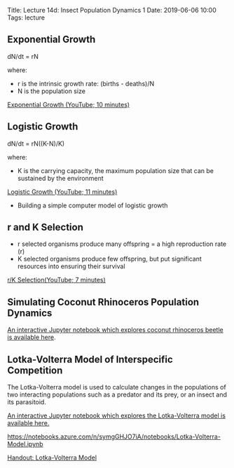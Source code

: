 Title: Lecture 14d:  Insect Population Dynamics 1
Date: 2019-06-06 10:00
Tags: lecture

## Exponential Growth

dN/dt = rN

where:

*  r is the intrinsic growth rate: (births - deaths)/N
*  N is the population size

[Exponential Growth (YouTube; 10 minutes)](https://www.youtube.com/watch?v=c6pcRR5Uy6w)

## Logistic Growth

dN/dt = rN((K-N)/K)

where:

* K is the carrying capacity, the maximum population size that can be sustained by the environment

[Logistic Growth (YouTube; 11 minutes)](https://www.youtube.com/watch?v=rXlyYFXyfIM)

* Building a simple computer model of logistic growth

## r and K Selection

* r selected organisms produce many offspring = a high reproduction rate (r)
* K selected organisms produce few offspring, but put significant resources into ensuring their survival

[r/K Selection(YouTube; 7 minutes)](https://www.youtube.com/watch?v=Bu6ouKt9zhs)

## Simulating Coconut Rhinoceros Population Dynamics

[An interactive Jupyter notebook which explores coconut rhinoceros beetle is available here](https://notebooks.azure.com/n/fTohfbbUNNs/notebooks/crb_population_dynamics.ipynb).

## Lotka-Volterra Model of Interspecific Competition

The Lotka-Volterra model is used to calculate changes in the populations of two interacting populations
such as a predator and its prey, or an insect and its parasitoid.

[An interactive Jupyter notebook which explores the Lotka-Volterra model is available here.](https://notebooks.azure.com/n/fTohfbbUNNs/notebooks/Lotka-Volterra-Model.ipynb)

https://notebooks.azure.com/n/symgGHJO7iA/notebooks/Lotka-Volterra-Model.ipynb


[Handout: Lotka-Volterra Model](/pdfs/Lotka-Volterra-Model.html)
